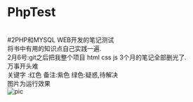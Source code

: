 # PhpTest
<br/>#2PHP和MYSQL WEB开发的笔记测试
<br/>将书中有用的知识点自己实践一遍.
<br/>2月6号:git之后把我整个项目 html css js 3个月的笔记全部删光了.<br/>
万事开头难<br/>
关键字 :红色  备注:紫色 绿色:疑惑,待解决<br/>
图片为运行效果<br/>
![pic](https://github.com/buffge/PhpTest/blob/test/public/images/php笔记-2017-7-17.png "脚本运行效果")
